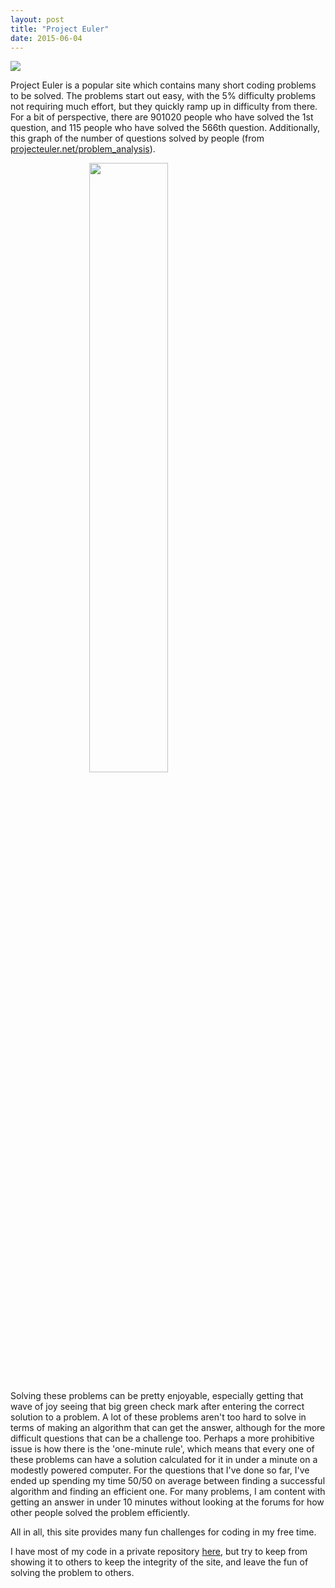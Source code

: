 ```yaml
---
layout: post
title: "Project Euler"
date: 2015-06-04
---
```


<img src="https://projecteuler.net/profile/andrewroc30.png">

Project Euler is a popular site which contains many short coding problems to be solved.  The problems start out easy, with the 5% difficulty problems not requiring much effort, but they quickly ramp up in difficulty from there.  For a bit of perspective, there are 901020 people who have solved the 1st question, and 115 people who have solved the 566th question.  Additionally, this graph of the number of questions solved by people (from [projecteuler.net/problem_analysis](https://projecteuler.net/problem_analysis)).

<img src="https://projecteuler.net/cache/statistics_problems_graph.png" width="50%" style="display: block; margin-left: auto; margin-right: auto;">

Solving these problems can be pretty enjoyable, especially getting that wave of joy seeing that big green check mark after entering the correct solution to a problem.  A lot of these problems aren't too hard to solve in terms of making an algorithm that can get the answer, although for the more difficult questions that can be a challenge too.  Perhaps a more prohibitive issue is how there is the 'one-minute rule', which means that every one of these problems can have a solution calculated for it in under a minute on a modestly powered computer.  For the questions that I've done so far, I've ended up spending my time 50/50 on average between finding a successful algorithm and finding an efficient one.  For many problems, I am content with getting an answer in under 10 minutes without looking at the forums for how other people solved the problem efficiently.

All in all, this site provides many fun challenges for coding in my free time.

I have most of my code in a private repository [here](https://github.com/andrewroc30/Project-Euler), but try to keep from showing it to others to keep the integrity of the site, and leave the fun of solving the problem to others.

